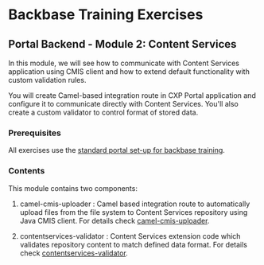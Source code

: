 # Backbase Training Exercises

## Portal Backend - Module 2: Content Services

In this module, we will see how to communicate with Content Services application using CMIS client and how to extend default functionality with custom validation rules.

You will create Camel-based integration route in CXP Portal application and configure it to communicate directly with Content Services. You'll also create a custom validator to control format of stored data.

### Prerequisites

All exercises use the [standard portal set-up for backbase training](https://my.backbase.com/resources/how-to-guides/getting-your-first-launchpad-based-portal-set-up/).

### Contents

This module contains two components:

1. camel-cmis-uploader : Camel based integration route to automatically upload files from the file system to Content Services repository using Java CMIS client. For details check 
[camel-cmis-uploader](https://github.com/Backbase/training-be-module-02/blob/code-migration/camel-cmis-uploader).

2. contentservices-validator : Content Services extension code which validates repository content to match defined data format. For details check
[contentservices-validator](https://github.com/Backbase/training-be-module-02/tree/code-migration/contentservices-validator).
